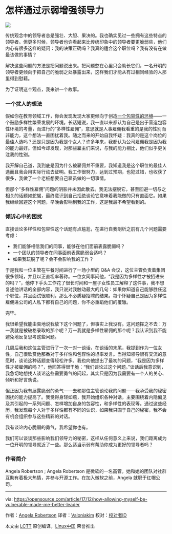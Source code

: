 怎样通过示弱增强领导力
======
![](https://opensource.com/sites/default/files/styles/image-full-size/public/lead-images/leaderscatalysts.jpg?itok=f8CwHiKm)

传统观念中的领导者总是强壮、大胆、果决的。我也确实见过一些拥有这些特点的领导者。但更多时候，领导者也许看起来比传统印象中的领导者要更脆弱些，他们内心有很多这样的疑问：我的决策正确吗？我真的适合这个职位吗？我有没有在做最该做的事情？

解决这些问题的方法是把问题说出来。把问题憋在心里只会助长它们，一名开明的领导者更倾向于把自己的脆弱之处暴露出来，这样我们才能从有过相同经验的人那里得到慰藉。

为了证明这个观点，我来讲一个故事。

### 一个扰人的想法

假如你在教育领域工作，你会发现发现大家更倾向于创造[一个包容性的环境][1]——一个鼓励多样性繁荣发展的环境。长话短说，我一直以来都认为自己是出于营造包容性环境的考量，而进行的“多样性雇佣”，意思就是人事雇佣我看重的是我的性别而非能力，这个想法一直困扰着我。随之而来的开始自我怀疑：我真的是这个岗位的最佳人选吗？还是只是因为我是个女人？许多年来，我都认为公司雇佣我是因为我的能力最好。但如今却发现，对那些雇主们来说，与我的能力相比，他们似乎更关注我的性别。

我开解自己道，我到底是因为什么被雇佣并不重要，我知道我是这个职位的最佳人选而且我会用实际行动去证明。我工作很努力，达到过预期，也犯过错，也收获了很多，我做了一个老板想要自己雇员做的一切事情。

但那个“多样性雇佣”问题的阴影并未因此散去。我无法摆脱它，甚至回避一切与之相关的话题如蛇蝎，最终意识到自己拒绝谈论它意味着我能做的只有直面它。如果我继续回避这个问题，早晚会影响到我的工作，这是我最不希望看到的。

### 倾诉心中的困扰

直接谈论多样性和包容性这个话题有点尴尬，在进行自我剖析之前有几个问题需要考虑：

  * 我们能够相信我们的同事，能够在他们面前表露脆弱吗？
  * 一个团队的领导者在同事面前表露脆弱合适吗？
  * 如果我玩脱了呢？会不会影响我的工作？
  
  
  
于是我和一位主管在午餐时间进行了一场小型的 Q&A 会议，这位主管负责着集团很多领域，并且以正直坦率著称。一位女同事问他，“我是因为多样性才被招进来的吗？”，他停下手头工作花了很长时间和一屋子女性员工解释了这件事，我不想复述他讲话的全部内容，我只说对我触动最大的几句：如果你知道自己能够胜任这个职位，并且面试很顺利，那么不必质疑招聘的结果。每个怀疑自己是因为多样性雇佣进公司的人私下都有自己的问题，你不必重蹈他们的覆辙。

完毕。

我很希望我能由衷地说我放下这个问题了，但事实上我没有。这问题挥之不去：万一我就是被破格录取的那个呢？万一我就是多样性雇佣的那个呢？我认识到我不能避免地反复思考这些问题。

几周后我和这位主管进行了一次一对一谈话，在谈话的末尾，我提到作为一位女性，自己很欣赏他那番对于多样性和包容性的坦率发言。当得知领导很有交流的意愿时，谈论这种话题变得轻松许多。我也向他提出了最初的问题，“我是因为多样性才被雇佣的吗？”，他回答得很干脆：“我们谈论过这个问题。”谈话后我意识到，我急切地想找人谈论这些需要勇气的问起，其实只是因为我需要有一个人的关心、倾听和好言劝说。

但正因为我有展露脆弱的勇气——去和那位主管谈论我的问题——我承受我的秘密困扰的能力提高了。我觉得身轻如燕，我开始组织各种对话，主要围绕着内隐偏见及其引起的一系列问题、怎样增加自身的包容性，和多样性的表现等。通过这些经历，我发现每个人对于多样性都有不同的认识，如果我只囿于自己的秘密，我不会有机会组织参与这些精彩的对话。

我有谈论内心脆弱的勇气，我希望你也有。

我们可以谈谈那些影响我们领导力的秘密，这样从任何意义上来说，我们距离成为一位开明的领导就近了一些。那么适当示弱有帮助你成为更好的领导者吗？

### 作者简介

Angela Robertson ; Angela Robertson 是微软的一名高管。她和她的团队对社群互助有着极大热情，并参与开源工作。在加入微软之前，Angela 就职于红帽公司。



--------------------------------------------------------------------------------

via: https://opensource.com/article/17/12/how-allowing-myself-be-vulnerable-made-me-better-leader

作者：[Angela Robertson][a]
译者：[Valoniakim](https://github.com/Valoniakim)
校对：[校对者ID](https://github.com/校对者ID)

本文由 [LCTT](https://github.com/LCTT/TranslateProject) 原创编译，[Linux中国](https://linux.cn/) 荣誉推出

[a]:https://opensource.com/users/arobertson98
[1]:https://opensource.com/open-organization/17/9/building-for-inclusivity
